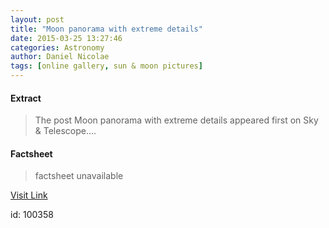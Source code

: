 ```yaml
---
layout: post
title: "Moon panorama with extreme details"
date: 2015-03-25 13:27:46
categories: Astronomy
author: Daniel Nicolae
tags: [online gallery, sun & moon pictures]
---
```



#### Extract
>The post Moon panorama with extreme details appeared first on Sky &amp; Telescope....

#### Factsheet
>factsheet unavailable

[Visit Link](http://www.skyandtelescope.com/online-gallery/moon-panorama-with-extreme-details/)

id:  100358


